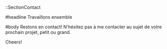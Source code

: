 ::SectionContact

#headline
Travaillons ensemble

#body
Restons en contact! N'hésitez pas à me contacter au sujet de votre prochain projet, petit ou grand.

Cheers!
